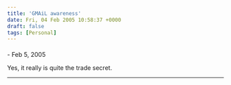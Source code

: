 ```yaml
---
title: 'GMAiL awareness'
date: Fri, 04 Feb 2005 10:58:37 +0000
draft: false
tags: [Personal]
---
```



#### 
[]( "") - <time datetime="2005-02-04 18:04:52">Feb 5, 2005</time>

Yes, it really is quite the trade secret.
<hr />
